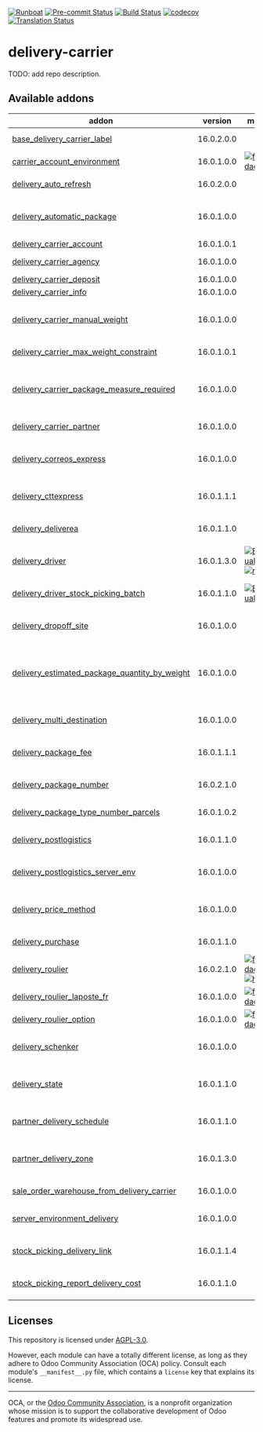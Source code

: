 
[![Runboat](https://img.shields.io/badge/runboat-Try%20me-875A7B.png)](https://runboat.odoo-community.org/builds?repo=OCA/delivery-carrier&target_branch=16.0)
[![Pre-commit Status](https://github.com/OCA/delivery-carrier/actions/workflows/pre-commit.yml/badge.svg?branch=16.0)](https://github.com/OCA/delivery-carrier/actions/workflows/pre-commit.yml?query=branch%3A16.0)
[![Build Status](https://github.com/OCA/delivery-carrier/actions/workflows/test.yml/badge.svg?branch=16.0)](https://github.com/OCA/delivery-carrier/actions/workflows/test.yml?query=branch%3A16.0)
[![codecov](https://codecov.io/gh/OCA/delivery-carrier/branch/16.0/graph/badge.svg)](https://codecov.io/gh/OCA/delivery-carrier)
[![Translation Status](https://translation.odoo-community.org/widgets/delivery-carrier-16-0/-/svg-badge.svg)](https://translation.odoo-community.org/engage/delivery-carrier-16-0/?utm_source=widget)

<!-- /!\ do not modify above this line -->

# delivery-carrier

TODO: add repo description.

<!-- /!\ do not modify below this line -->

<!-- prettier-ignore-start -->

[//]: # (addons)

Available addons
----------------
addon | version | maintainers | summary
--- | --- | --- | ---
[base_delivery_carrier_label](base_delivery_carrier_label/) | 16.0.2.0.0 |  | Base module for carrier labels
[carrier_account_environment](carrier_account_environment/) | 16.0.1.0.0 | [![florian-dacosta](https://github.com/florian-dacosta.png?size=30px)](https://github.com/florian-dacosta) | Configure carriers with server_environment_files
[delivery_auto_refresh](delivery_auto_refresh/) | 16.0.2.0.0 |  | Auto-refresh delivery price in sales orders
[delivery_automatic_package](delivery_automatic_package/) | 16.0.1.0.0 |  | Allows to set a delivery package automatically when sending to shipper.
[delivery_carrier_account](delivery_carrier_account/) | 16.0.1.0.1 |  | Delivery Carrier Account
[delivery_carrier_agency](delivery_carrier_agency/) | 16.0.1.0.0 |  | Add a model for Carrier Agencies
[delivery_carrier_deposit](delivery_carrier_deposit/) | 16.0.1.0.0 |  | Create deposit slips
[delivery_carrier_info](delivery_carrier_info/) | 16.0.1.0.0 |  | Add code on carrier
[delivery_carrier_manual_weight](delivery_carrier_manual_weight/) | 16.0.1.0.0 |  | Allow setting weight and shipping weight in stock transfers manually based on carrier.
[delivery_carrier_max_weight_constraint](delivery_carrier_max_weight_constraint/) | 16.0.1.0.1 |  | Constrain package maximum weight
[delivery_carrier_package_measure_required](delivery_carrier_package_measure_required/) | 16.0.1.0.0 |  | Allow the configuration of which package measurements are required on a delivery carrier basis.
[delivery_carrier_partner](delivery_carrier_partner/) | 16.0.1.0.0 |  | Add a partner in the delivery carrier
[delivery_correos_express](delivery_correos_express/) | 16.0.1.0.0 |  | Delivery Carrier implementation for Correos Express using their API
[delivery_cttexpress](delivery_cttexpress/) | 16.0.1.1.1 |  | Delivery Carrier implementation for CTT Express API
[delivery_deliverea](delivery_deliverea/) | 16.0.1.1.0 |  | Delivery Carrier implementation for Deliverea using their API
[delivery_driver](delivery_driver/) | 16.0.1.3.0 | [![EmilioPascual](https://github.com/EmilioPascual.png?size=30px)](https://github.com/EmilioPascual) [![rafaelbn](https://github.com/rafaelbn.png?size=30px)](https://github.com/rafaelbn) | Allow choose driver in delivery methods
[delivery_driver_stock_picking_batch](delivery_driver_stock_picking_batch/) | 16.0.1.1.0 | [![EmilioPascual](https://github.com/EmilioPascual.png?size=30px)](https://github.com/EmilioPascual) | Add drivers from delivery in stock picking batch
[delivery_dropoff_site](delivery_dropoff_site/) | 16.0.1.0.0 |  | Send goods to sites in which customers come pick up package
[delivery_estimated_package_quantity_by_weight](delivery_estimated_package_quantity_by_weight/) | 16.0.1.0.0 |  | Compute the amount of packages a picking out should have depending on the weight of the products and the limit fixed by the carrier
[delivery_multi_destination](delivery_multi_destination/) | 16.0.1.0.0 |  | Multiple destinations for the same delivery method
[delivery_package_fee](delivery_package_fee/) | 16.0.1.1.1 |  | Add fees on delivered packages on shipping methods
[delivery_package_number](delivery_package_number/) | 16.0.2.1.0 |  | Set or compute number of packages for a picking
[delivery_package_type_number_parcels](delivery_package_type_number_parcels/) | 16.0.1.0.2 |  | Number of parcels in a package type
[delivery_postlogistics](delivery_postlogistics/) | 16.0.1.1.0 |  | Print PostLogistics shipping labels using the Barcode web service
[delivery_postlogistics_server_env](delivery_postlogistics_server_env/) | 16.0.1.0.0 |  | Server Environment layer for Delivery Postlogistics
[delivery_price_method](delivery_price_method/) | 16.0.1.0.0 |  | Provides fields to be able to contemplate the tracking statesand also adds a global fields
[delivery_purchase](delivery_purchase/) | 16.0.1.1.0 |  | Delivery costs in purchases
[delivery_roulier](delivery_roulier/) | 16.0.2.1.0 | [![florian-dacosta](https://github.com/florian-dacosta.png?size=30px)](https://github.com/florian-dacosta) [![hparfr](https://github.com/hparfr.png?size=30px)](https://github.com/hparfr) | Integration of multiple carriers
[delivery_roulier_laposte_fr](delivery_roulier_laposte_fr/) | 16.0.1.0.0 | [![florian-dacosta](https://github.com/florian-dacosta.png?size=30px)](https://github.com/florian-dacosta) | Generate Label for La Poste/Colissimo
[delivery_roulier_option](delivery_roulier_option/) | 16.0.1.0.0 | [![florian-dacosta](https://github.com/florian-dacosta.png?size=30px)](https://github.com/florian-dacosta) | Add options to roulier modules
[delivery_schenker](delivery_schenker/) | 16.0.1.0.0 |  | Delivery Carrier implementation for DB Schenker API
[delivery_state](delivery_state/) | 16.0.1.1.0 |  | Provides fields to be able to contemplate the tracking statesand also adds a global fields
[partner_delivery_schedule](partner_delivery_schedule/) | 16.0.1.1.0 |  | Set on partners a schedule for delivery goods
[partner_delivery_zone](partner_delivery_zone/) | 16.0.1.3.0 |  | This module allows to create partner delivery zones for physical products
[sale_order_warehouse_from_delivery_carrier](sale_order_warehouse_from_delivery_carrier/) | 16.0.1.0.0 |  | Sale Order WH from Delivery Carrier
[server_environment_delivery](server_environment_delivery/) | 16.0.1.0.0 |  | Configure prod environment for delivery carriers
[stock_picking_delivery_link](stock_picking_delivery_link/) | 16.0.1.1.4 |  | Adds link to the delivery on all intermediate operations.
[stock_picking_report_delivery_cost](stock_picking_report_delivery_cost/) | 16.0.1.1.0 |  | Show delivery cost in delivery slip and picking operations reports

[//]: # (end addons)

<!-- prettier-ignore-end -->

## Licenses

This repository is licensed under [AGPL-3.0](LICENSE).

However, each module can have a totally different license, as long as they adhere to Odoo Community Association (OCA)
policy. Consult each module's `__manifest__.py` file, which contains a `license` key
that explains its license.

----
OCA, or the [Odoo Community Association](http://odoo-community.org/), is a nonprofit
organization whose mission is to support the collaborative development of Odoo features
and promote its widespread use.
